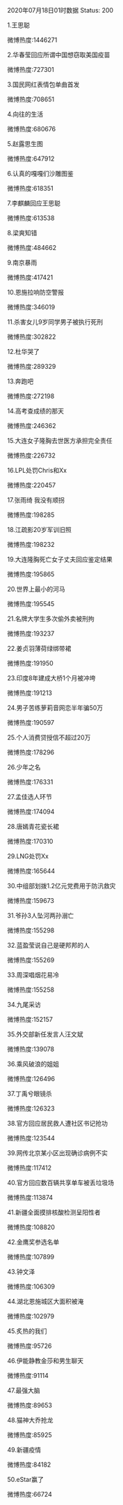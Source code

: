 2020年07月18日01时数据
Status: 200

1.王思聪

微博热度:1446271

2.华春莹回应所谓中国想窃取美国疫苗

微博热度:727301

3.国民网红表情包单曲首发

微博热度:708651

4.向往的生活

微博热度:680676

5.赵露思生图

微博热度:647912

6.认真的嘎嘎们沙雕图鉴

微博热度:618351

7.李麒麟回应王思聪

微博热度:613538

8.梁爽知错

微博热度:484662

9.南京暴雨

微博热度:417421

10.恩施拉响防空警报

微博热度:346019

11.杀害女儿9岁同学男子被执行死刑

微博热度:302822

12.杜华哭了

微博热度:289329

13.奔跑吧

微博热度:272198

14.高考查成绩的那天

微博热度:246362

15.大连女子隆胸去世医方承担完全责任

微博热度:226732

16.LPL处罚Chris和Xx

微博热度:220457

17.张雨绮 我没有顺拐

微博热度:198285

18.江疏影20岁军训旧照

微博热度:198232

19.大连隆胸死亡女子丈夫回应鉴定结果

微博热度:195865

20.世界上最小的河马

微博热度:195545

21.名牌大学生多次偷外卖被刑拘

微博热度:193237

22.姜贞羽薄荷绿绑带裙

微博热度:191950

23.印度8年建成大桥1个月被冲垮

微博热度:191213

24.男子苦练萝莉音网恋半年骗50万

微博热度:190597

25.个人消费贷授信不超过20万

微博热度:178296

26.少年之名

微博热度:176331

27.孟佳选人环节

微博热度:174094

28.唐嫣青花瓷长裙

微博热度:170310

29.LNG处罚Xx

微博热度:165644

30.中组部划拨1.2亿元党费用于防汛救灾

微博热度:159673

31.爷孙3人坠河两孙溺亡

微博热度:155298

32.蓝盈莹说自己是硬邦邦的人

微博热度:155269

33.周深唱烟花易冷

微博热度:155258

34.九尾采访

微博热度:152157

35.外交部新任发言人汪文斌

微博热度:139078

36.乘风破浪的姐姐

微博热度:126496

37.丁禹兮眼镜杀

微博热度:126323

38.官方回应居民救人遭社区书记抢功

微博热度:123544

39.网传北京某小区出现确诊病例不实

微博热度:117412

40.官方回应数百辆共享单车被丢垃圾场

微博热度:113874

41.新疆全面摸排核酸检测呈阳性者

微博热度:108820

42.金鹰奖参选名单

微博热度:107899

43.钟文泽

微博热度:106309

44.湖北恩施城区大面积被淹

微博热度:102979

45.炙热的我们

微博热度:95726

46.伊能静教金莎和男生聊天

微博热度:91114

47.最强大脑

微博热度:89653

48.猫神大乔抢龙

微博热度:85925

49.新疆疫情

微博热度:84182

50.eStar赢了

微博热度:66724


